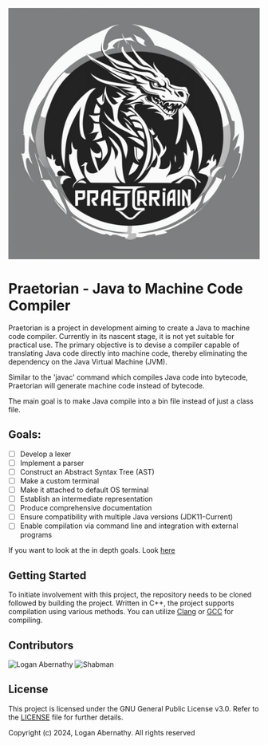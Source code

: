 ![Praetorian Logo](pictures/logo.jpg)

# Praetorian - Java to Machine Code Compiler

Praetorian is a project in development aiming to create a Java to machine code compiler. Currently in its nascent stage, it is not yet suitable for practical use. The primary objective is to devise a compiler capable of translating Java code directly into machine code, thereby eliminating the dependency on the Java Virtual Machine (JVM).

Similar to the 'javac' command which compiles Java code into bytecode, Praetorian will generate machine code instead of bytecode.

The main goal is to make Java compile into a bin file instead of just a class file.
## Goals:
- [ ] Develop a lexer
- [ ] Implement a parser
- [ ] Construct an Abstract Syntax Tree (AST)
- [ ] Make a custom terminal
- [ ] Make it attached to default OS terminal
- [ ] Establish an intermediate representation
- [ ] Produce comprehensive documentation
- [ ] Ensure compatibility with multiple Java versions (JDK11-Current)
- [ ] Enable compilation via command line and integration with external programs

If you want to look at the in depth goals. Look [here](GOALS.md)

## Getting Started
To initiate involvement with this project, the repository needs to be cloned followed by building the project. Written in C++, the project supports compilation using various methods. You can utilize [Clang](https://clang.llvm.org) or [GCC](https://gcc.gnu.org/) for compiling.

## Contributors
<img src="https://github.com/m4ximumpizza.png" alt="Logan Abernathy" height="100" style="height: 100px;" /> <img src="https://github.com/shabman.png" alt="Shabman" height="100" style="height: 100px;" />

## License
This project is licensed under the GNU General Public License v3.0. Refer to the [LICENSE](LICENSE.txt) file for further details.

  Copyright (c) 2024, Logan Abernathy. All rights reserved
